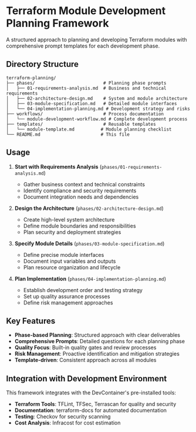 # Terraform Module Development Planning Framework

A structured approach to planning and developing Terraform modules with comprehensive prompt templates for each development phase.

## Directory Structure

```
terraform-planning/
├── phases/                          # Planning phase prompts
│   ├── 01-requirements-analysis.md  # Business and technical requirements
│   ├── 02-architecture-design.md    # System and module architecture  
│   ├── 03-module-specification.md   # Detailed module interfaces
│   └── 04-implementation-planning.md # Development strategy and risks
├── workflows/                       # Process documentation
│   └── module-development-workflow.md # Complete development process
├── templates/                       # Reusable templates
│   └── module-template.md          # Module planning checklist
└── README.md                       # This file
```

## Usage

1. **Start with Requirements Analysis** (`phases/01-requirements-analysis.md`)
   - Gather business context and technical constraints
   - Identify compliance and security requirements
   - Document integration needs and dependencies

2. **Design the Architecture** (`phases/02-architecture-design.md`)
   - Create high-level system architecture
   - Define module boundaries and responsibilities
   - Plan security and deployment strategies

3. **Specify Module Details** (`phases/03-module-specification.md`)
   - Define precise module interfaces
   - Document input variables and outputs
   - Plan resource organization and lifecycle

4. **Plan Implementation** (`phases/04-implementation-planning.md`)
   - Establish development order and testing strategy
   - Set up quality assurance processes
   - Define risk management approaches

## Key Features

- **Phase-based Planning**: Structured approach with clear deliverables
- **Comprehensive Prompts**: Detailed questions for each planning phase
- **Quality Focus**: Built-in quality gates and review processes
- **Risk Management**: Proactive identification and mitigation strategies
- **Template-driven**: Consistent approach across all modules

## Integration with Development Environment

This framework integrates with the DevContainer's pre-installed tools:
- **Terraform Tools**: TFLint, TFSec, Terrascan for quality and security
- **Documentation**: terraform-docs for automated documentation
- **Testing**: Checkov for security scanning
- **Cost Analysis**: Infracost for cost estimation